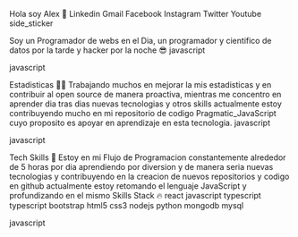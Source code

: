 Hola soy Alex  👋
Linkedin Gmail Facebook Instagram Twitter Youtube
side_sticker

Soy un Programador de webs en el Dia, un programador y cientifico de datos por la tarde y hacker por la noche 😎
javascript

javascript

Estadisticas 👨‍💻
Trabajando muchos en mejorar la mis estadisticas y en contribuir al open source de manera proactiva, mientras me concentro en aprender dia tras dias nuevas tecnologias y otros skills actualmente estoy contribuyendo mucho en mi repositorio de codigo Pragmatic_JavaScript cuyo proposito es apoyar en aprendizaje en esta tecnologia.
javascript

javascript

Tech Skills 🚀
Estoy en mi Flujo de Programacion constantemente alrededor de 5 horas por dia aprendiendo por diversion y de manera seria nuevas tecnologias y contribuyendo en la creacion de nuevos repositorios y codigo en github actualmente estoy retomando el lenguaje JavaScript y profundizando en el mismo
Skills Stack 🔥
react javascript typescript typescript bootstrap html5 css3 nodejs python mongodb mysql

javascript
